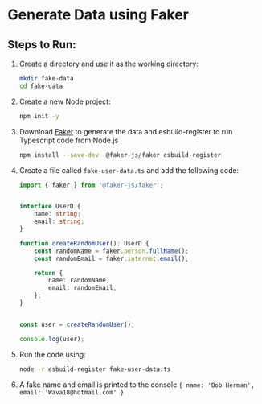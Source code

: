 # Generate Data using Faker


## Steps to Run:
1. Create a directory and use it as the working directory:
    ```bash
    mkdir fake-data
    cd fake-data
    ```
3. Create a new Node project: 
    ``` bash
    npm init -y
    ```
3. Download [Faker](https://fakerjs.dev/) to generate the data and esbuild-register to run Typescript code from Node.js
    ``` bash
    npm install --save-dev  @faker-js/faker esbuild-register
    ```
4. Create a file called `fake-user-data.ts` and add the following code:
    ```typescript
    import { faker } from '@faker-js/faker';


    interface UserD {
        name: string;
        email: string;
    }

    function createRandomUser(): UserD {
        const randomName = faker.person.fullName();
        const randomEmail = faker.internet.email();

        return {
            name: randomName,
            email: randomEmail,
        };
    }


    const user = createRandomUser();

    console.log(user);
    ```
5. Run the code using:
    ```bash
    node -r esbuild-register fake-user-data.ts
    ```
6. A fake name and email is printed to the console 
    `{ name: 'Bob Herman', email: 'Wava18@hotmail.com' }`

    
